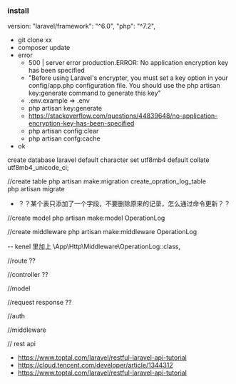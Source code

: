 ### install

version: 
"laravel/framework": "^6.0",
"php": "^7.2",


- git clone xx
- composer update
- error
	- 500 | server error production.ERROR: No application encryption key has been specified
	- "Before using Laravel's encrypter, you must set a key option in your config/app.php configuration file. You should use the php artisan key:generate command to generate this key"
    - .env.example => .env  
    - php artisan key:generate
    - https://stackoverflow.com/questions/44839648/no-application-encryption-key-has-been-specified
    - php artisan config:clear
    - php artisan confg:cache
- ok


create database laravel default character set utf8mb4 default collate utf8mb4_unicode_ci;

//create table 
php artisan make:migration create_opration_log_table  
php artisan migrate

- ？？某个表只添加了一个字段，不要删除原来的记录，怎么通过命令更新？？


//create model
php artisan make:model OperationLog


//create middleware
php artisan make:middleware OperationLog

-- kenel 里加上  \App\Http\Middleware\OperationLog::class,


//route ??

//controller ??


//model 


//request response ??


//auth

//middleware


// rest api
- https://www.toptal.com/laravel/restful-laravel-api-tutorial
- https://cloud.tencent.com/developer/article/1344312
- https://www.toptal.com/laravel/restful-laravel-api-tutorial
